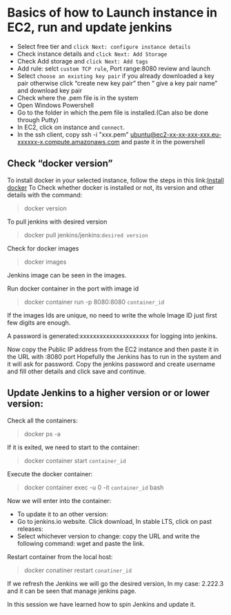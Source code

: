 # Basics of how to Launch instance in EC2, run and update jenkins
 
- Select free tier and `click Next: configure instance details`
- Check instance details and `click Next: Add Storage`
- Check Add storage and `click Next: Add tags`
- Add rule: selct `custom TCP rule`, Port range:8080 review and launch
- Select `choose an existing key pair` if you  already downloaded a key pair otherwise click “create new key pair”  then “ give a key pair name” and download key pair
- Check where the .pem file is in the system
- Open Windows Powershell
- Go to the folder in which the.pem file is installed.(Can also be done through Putty)
- In EC2, click on instance and `connect`.
- In the ssh client, copy ssh -i "xxx.pem" ubuntu@ec2-xx-xx-xxx-xxx.eu-xxxxxx-x.compute.amazonaws.com and paste it in the powershell

## Check “docker version”
To install docker in your selected instance, follow the steps in this link:[Install docker](https://docs.docker.com/engine/install/ubuntu/)
To Check whether docker is installed or not, its version and other details with the command:
> docker version

To pull jenkins with desired version
>docker pull jenkins/jenkins:`desired version`

Check for docker images
> docker images

Jenkins image can be seen in the images.

Run docker container in the port with image id
> docker container run -p 8080:8080 `container_id`

If the images Ids are unique, no need to write the whole Image ID just first few digits are enough.

A password is generated:xxxxxxxxxxxxxxxxxxxxx for logging into jenkins.

Now copy the Public IP address from the EC2 instance and then paste it in the URL with :8080 port 
Hopefully the Jenkins has to run in the system and it will ask for password. 
Copy the jenkins password and create username and fill other details and click save and continue.

## Update Jenkins to a higher version or or lower version:
Check all the containers:
>docker ps -a
 
If it is exited, we need to start to the container: 
> docker container start `container_id`
 
Execute the docker container: 
> docker container exec -u 0 -it `container_id` bash

Now we will enter into the container:
- To update it to an other version:
- Go to jenkins.io website. Click download, In stable LTS, click on past releases:
- Select whichever version to change: copy the URL and write the following command: wget and paste the link.
 
Restart container from the local host:
> docker conatiner restart `conatiner_id`
 
If we refresh the Jenkins we will go the desired version, In my case: 2.222.3 and it can be seen that manage jenkins page.

In this session we have learned how to spin Jenkins and update it.